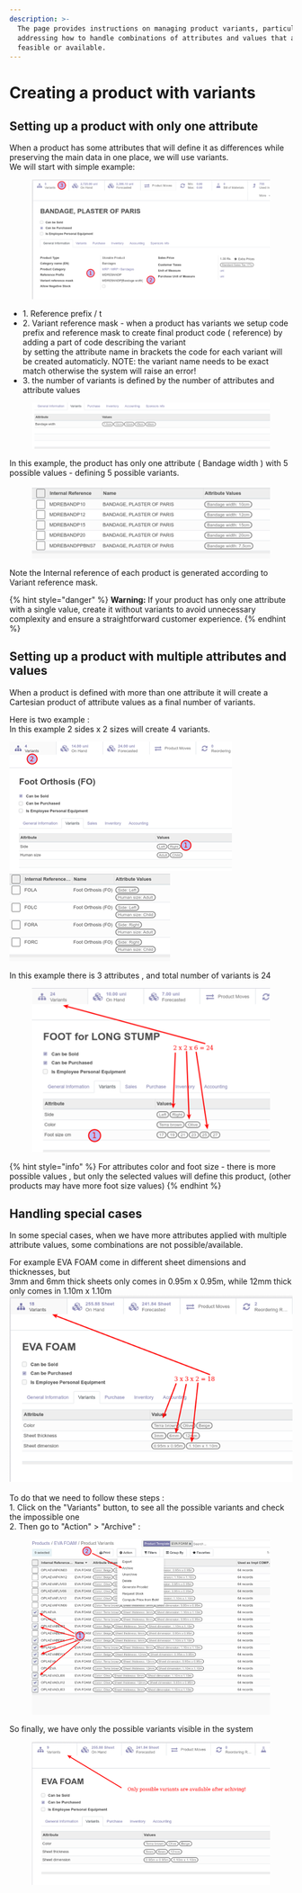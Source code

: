 ```yaml
---
description: >-
  The page provides instructions on managing product variants, particularly
  addressing how to handle combinations of attributes and values that are not
  feasible or available.
---
```


# Creating a product with variants

## Setting up a product with only one attribute

When a product has some attributes that will define it as differences while preserving the main data in one place, we will use variants.\
We will start with simple example:&#x20;

<figure><img src="../../../.gitbook/assets/image (233).png" alt=""><figcaption></figcaption></figure>

* 1\. Reference prefix / t
* 2\. Variant reference mask - when a product has variants we setup code prefix and reference mask to create final product code ( reference) by adding a part of code describing the variant\
  by setting the attribute name in brackets the code for each variant will be created automaticly. NOTE: the variant name needs to be exact match otherwise the system will raise an error!
* 3\. the number of variants is defined by the number of attributes and attribute values

<figure><img src="../../../.gitbook/assets/image (234).png" alt=""><figcaption></figcaption></figure>

In this example, the product has only one attribute ( Bandage width ) with 5 possible values - defining 5 possible variants.

<figure><img src="../../../.gitbook/assets/image (235).png" alt=""><figcaption></figcaption></figure>

Note the Internal reference of each product is generated according to Variant reference mask.

{% hint style="danger" %}
**Warning:** If your product has only one attribute with a single value, create it without variants to avoid unnecessary complexity and ensure a straightforward customer experience.
{% endhint %}

## Setting up a product with multiple attributes and values

When a product is defined with more than one attribute it will create a Cartesian product of attribute values as a final number of variants.

Here is two example : \
In this example 2 sides x 2 sizes will create 4 variants.

![](<../../../.gitbook/assets/image (238).png>) <img src="../../../.gitbook/assets/image (237).png" alt="" data-size="original">



In this example there is 3 attributes , and total number of variants is 24

<figure><img src="../../../.gitbook/assets/image (239).png" alt=""><figcaption></figcaption></figure>

{% hint style="info" %}
For attributes color and foot size - there is more possible values , but only the selected values will define this product, (other products may have more foot size values)
{% endhint %}

## Handling special cases

In some special cases, when we have more attributes applied with multiple attribute values, some combinations are not possible/available.

For example EVA FOAM come in different sheet dimensions and thicknesses, but\
3mm and 6mm thick sheets only comes in 0.95m x 0.95m, while 12mm thick only comes in 1.10m x 1.10m\
![](<../../../.gitbook/assets/image (240).png>)\
\
To do that we need to follow these steps :\
1\. Click on the "Variants" button, to see all the possible variants and check the impossible one \
2\. Then go to "Action" > "Archive" :

<figure><img src="../../../.gitbook/assets/image (243).png" alt=""><figcaption></figcaption></figure>

So finally, we have only the possible variants visible in the system

<figure><img src="../../../.gitbook/assets/image (242).png" alt=""><figcaption></figcaption></figure>
